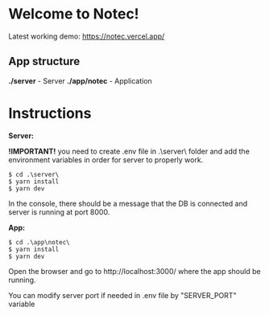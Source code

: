 # Welcome to Notec!

Latest working demo:
https://notec.vercel.app/

## App structure

**./server**  - Server
**./app/notec** - Application


# Instructions

**Server:**

**!IMPORTANT!**
you need to create .env file in .\server\ folder and 
add the environment variables in order for server to properly work.

    $ cd .\server\
    $ yarn install
    $ yarn dev

In the console, there should be a message that the DB is connected and server is running at port 8000.


**App:**

    $ cd .\app\notec\
    $ yarn install
    $ yarn dev

Open the browser and go to http://localhost:3000/ where the app should be running. 


You can modify server port if needed in .env file by "SERVER_PORT"  variable


